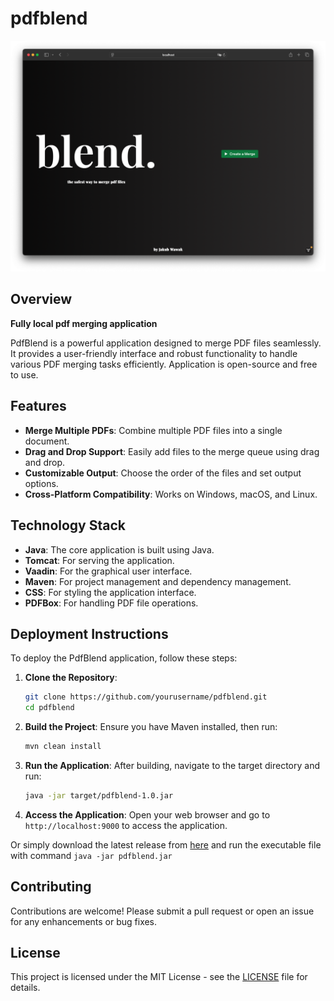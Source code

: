 # pdf**blend**

![pdf blend](readme_resources/scr1.png)

## Overview

**Fully local pdf merging application**

PdfBlend is a powerful application designed to merge PDF files seamlessly. It provides a user-friendly interface and robust functionality to handle various PDF merging tasks efficiently. Application is open-source and free to use.

## Features
- **Merge Multiple PDFs**: Combine multiple PDF files into a single document.
- **Drag and Drop Support**: Easily add files to the merge queue using drag and drop.
- **Customizable Output**: Choose the order of the files and set output options.
- **Cross-Platform Compatibility**: Works on Windows, macOS, and Linux.

## Technology Stack
- **Java**: The core application is built using Java.
- **Tomcat**: For serving the application.
- **Vaadin**: For the graphical user interface.
- **Maven**: For project management and dependency management.
- **CSS**: For styling the application interface.
- **PDFBox**: For handling PDF file operations.

## Deployment Instructions
To deploy the PdfBlend application, follow these steps:

1. **Clone the Repository**:
   ```bash
   git clone https://github.com/yourusername/pdfblend.git
   cd pdfblend
   ```

2. **Build the Project**:
   Ensure you have Maven installed, then run:
   ```bash
   mvn clean install
   ```

3. **Run the Application**:
   After building, navigate to the target directory and run:
   ```bash
   java -jar target/pdfblend-1.0.jar
   ```

4. **Access the Application**:
   Open your web browser and go to `http://localhost:9000` to access the application.

Or simply download the latest release from [here](https://github.com/jakubwawak/pdfblend/releases/latest) and run the executable file with command `java -jar pdfblend.jar`

## Contributing
Contributions are welcome! Please submit a pull request or open an issue for any enhancements or bug fixes.

## License
This project is licensed under the MIT License - see the [LICENSE](LICENSE) file for details.
